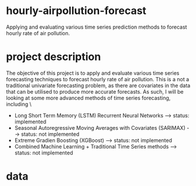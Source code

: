 # hourly-airpollution-forecast
Applying and evaluating various time series prediction methods to forecast hourly rate of air pollution.

# project description
The objective of this project is to apply and evaluate various time series forecasting techniques to forecast hourly rate of air pollution. This is a not a traditional univariate forecasting problem, as there are covariates in the data that can be utilised to produce more accurate forecasts. As such, I will be looking at some more advanced methods of time series forecasting, including \

- Long Short Term Memory (LSTM) Recurrent Neural Networks             --> status: implemented
- Seasonal Autoregressive Moving Averages with Covariates (SARIMAX)   --> status: not implemented
- Extreme Gradien Boosting (XGBoost)                                  --> status: not implemented 
- Combined Machine Learning + Traditional Time Series methods         --> status: not implemented
 
 
 # data
 
